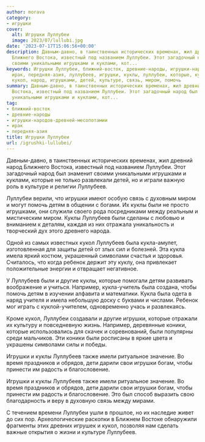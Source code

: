 ```yaml
---
author: morava
category:
- игрушки
cover:
  alt: Игрушки Луллубеи
  image: 2023/07/lullubi.jpg
date: '2023-07-17T15:06:56+00:00'
description: Давным-давно, в таинственных исторических временах, жил древний народ
  Ближнего Востока, известный под названием Луллубеи. Этот загадочный народ был знаменит
  своими уникальными игрушками и куклами, кот...
keywords: Игрушки Луллубеи, ближний-восток, древние-народы, игрушки-народов-древней-месопотамии,
  ирак, передняя-азия, луллубеев, игрушки, куклы, луллубеи, которые, кукла, детям,
  кукол, народ, игрушками, детей, культуре, связь, миром, помочь
summary: Давным-давно, в таинственных исторических временах, жил древний народ Ближнего
  Востока, известный под названием Луллубеи. Этот загадочный народ был знаменит своими
  уникальными игрушками и куклами, кот...
tag:
- ближний-восток
- древние-народы
- игрушки-народов-древней-месопотамии
- ирак
- передняя-азия
title: Игрушки Луллубеи
url: /igrushki-lullubei/
---
```


Давным-давно, в таинственных исторических временах, жил древний народ Ближнего Востока, известный под названием Луллубеи. Этот загадочный народ был знаменит своими уникальными игрушками и куклами, которые не только развлекали детей, но и играли важную роль в культуре и религии Луллубеев.

Луллубеи верили, что игрушки имеют особую связь с духовным миром и могут помочь детям в общении с богами. Их куклы были не просто игрушками, они служили своего рода посредниками между реальным и мистическим миром. Куклы Луллубеев были сделаны с любовью и вниманием к деталям, каждая из них отражала уникальность и творческий дух этого древнего народа.

Одной из самых известных кукол Луллубеев была кукла-амулет, изготовленная для защиты детей от злых сил и болезней. Эта кукла имела яркий костюм, украшенный символами счастья и здоровья. Считалось, что когда ребенок держит эту куклу, она привлекает положительные энергии и отвращает негативное.

У Луллубеев были и другие куклы, которые помогали детям развивать воображение и учиться. Например, кукла-учитель была создана, чтобы помочь детям в изучении алфавита и математики. Кукла была одета в наряд учителя и имела небольшую доску с буквами и числами. Ребенок мог играть с куклой-учителем, одновременно учась и развлекаясь.

Кроме кукол, Луллубеи создавали и другие игрушки, которые отражали их культуру и повседневную жизнь. Например, деревянные коники, которые использовались для скачек и соревнований, были популярны среди мальчиков. Эти коники были росписаны в яркие цвета и украшены символами силы и победы.

Игрушки и куклы Луллубеев также имели ритуальное значение. Во время праздников и обрядов, дети дарили свои игрушки богам, чтобы принести им радость и благословение.

Игрушки и куклы Луллубеев также имели ритуальное значение. Во время праздников и обрядов, дети дарили свои игрушки богам, чтобы принести им радость и благословение. Это был способ выразить свою благодарность и веру в духовную связь между мирами.

С течением времени Луллубеи ушли в прошлое, но их наследие живет до сих пор. Археологические раскопки в Ближнем Востоке обнаружили фрагменты этих древних игрушек и кукол, позволяя нам сделать важные открытия о жизни и культуре Луллубеев.